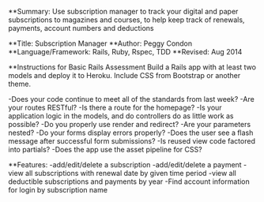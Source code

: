 **Summary:
Use subscription manager to track your digital and paper subscriptions to magazines and courses, to help keep track of renewals, payments, account numbers and deductions

**Title: Subscription Manager
**Author: Peggy Condon
**Language/Framework: Rails, Ruby, Rspec, TDD
**Revised: Aug 2014

**Instructions for Basic Rails Assessment
Build a Rails app with at least two models and deploy it to Heroku. Include CSS from Bootstrap or another theme.

-Does your code continue to meet all of the standards from last week?
-Are your routes RESTful?
-Is there a route for the homepage?
-Is your application logic in the models, and do controllers do as little work as possible?
-Do you properly use render and redirect?
-Are your parameters nested?
-Do your forms display errors properly?
-Does the user see a flash message after successful form submissions?
-Is reused view code factored into partials?
-Does the app use the asset pipeline for CSS?

**Features:
-add/edit/delete a subscription
-add/edit/delete a payment
-view all subscriptions with renewal date by given time period
-view all deductible subscriptions and payments by year
-Find account information for login by subscription name

